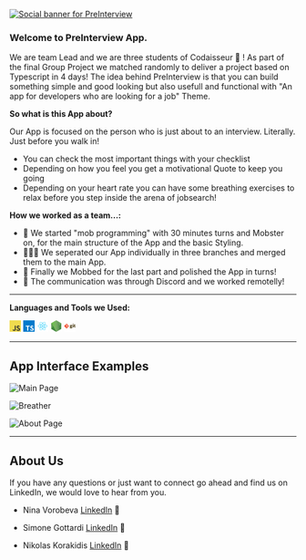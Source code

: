 [![Social banner for PreInterview](https://github.com/simottardi/prenterview/blob/development/screenshots/title.png)](nikolaskorakidis.com)

### Welcome to PreInterview App.

We are team Lead and we are three students of Codaisseur 🚀 !
As part of the final Group Project we matched randomly to deliver a project based on Typescript in 4 days!
The idea behind PreInterview is that you can build something simple and good looking but also usefull and functional with "An app for developers who are looking for a job" Theme.

**So what is this App about?**

Our App is focused on the person who is just about to an interview. Literally. Just before you walk in!

- You can check the most important things with your checklist
- Depending on how you feel you get a motivational Quote to keep you going
- Depending on your heart rate you can have some breathing exercises to relax before you step inside the arena of jobsearch!

**How we worked as a team...:**

- 🌱 We started "mob programming" with 30 minutes turns and Mobster on, for the main structure of the App and the basic Styling.
- 👨🏽‍💻 We seperated our App individually in three branches and merged them to the main App.
- 🌱 Finally we Mobbed for the last part and polished the App in turns!
- 💬 The communication was through Discord and we worked remotelly!

---

**Languages and Tools we Used:**

<code><img height="20" src="https://raw.githubusercontent.com/github/explore/80688e429a7d4ef2fca1e82350fe8e3517d3494d/topics/javascript/javascript.png"></code>
<code><img height="20" src="https://raw.githubusercontent.com/github/explore/80688e429a7d4ef2fca1e82350fe8e3517d3494d/topics/typescript/typescript.png"></code>
<code><img height="20" src="https://raw.githubusercontent.com/github/explore/80688e429a7d4ef2fca1e82350fe8e3517d3494d/topics/react/react.png"></code>
<img height="20" src="https://raw.githubusercontent.com/github/explore/80688e429a7d4ef2fca1e82350fe8e3517d3494d/topics/nodejs/nodejs.png"></code>
<code><img height="20" src="https://raw.githubusercontent.com/github/explore/80688e429a7d4ef2fca1e82350fe8e3517d3494d/topics/git/git.png"></code>

---

## App Interface Examples

![Main Page](https://github.com/simottardi/prenterview/blob/development/screenshots/mainpage.png)

![Breather](https://github.com/simottardi/prenterview/blob/development/screenshots/breather.png)

![About Page](https://github.com/simottardi/prenterview/blob/development/screenshots/about.png)

---

## About Us

If you have any questions or just want to connect go ahead and find us on LinkedIn, we would love to hear from you.

- Nina Vorobeva <a href="https://www.linkedin.com/in/nina-vorobeva-86a476161/">LinkedIn</a> 💼

- Simone Gottardi <a href="https://www.linkedin.com/in/simone-gottardi-090872a8/">LinkedIn</a> 💼

- Nikolas Korakidis <a href="https://www.linkedin.com/in/nikolaskorakidis/">LinkedIn</a> 💼
